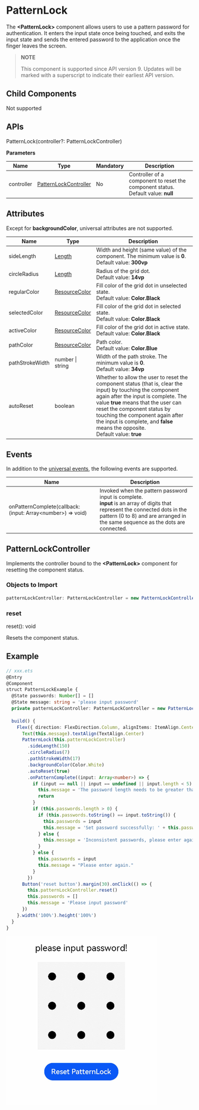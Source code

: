 # PatternLock

The **\<PatternLock>** component allows users to use a pattern password for authentication. It enters the input state once being touched, and exits the input state and sends the entered password to the application once the finger leaves the screen.

>  **NOTE**
>
> This component is supported since API version 9. Updates will be marked with a superscript to indicate their earliest API version.

## Child Components

Not supported

##  APIs

PatternLock(controller?: PatternLockController)

**Parameters**

| Name    | Type                                       | Mandatory| Description                                                        |
| ---------- | ----------------------------------------------- | ---- | ------------------------------------------------------------ |
| controller | [PatternLockController](#patternlockcontroller) | No  | Controller of a component to reset the component status.<br>Default value: **null**|

## Attributes

Except for **backgroundColor**, universal attributes are not supported.

| Name           | Type                             | Description                                                        |
| --------------- | ------------------------------------- | ------------------------------------------------------------ |
| sideLength      | [Length](ts-types.md#length) | Width and height (same value) of the component. The minimum value is **0**.<br>Default value: **300vp**|
| circleRadius    | [Length](ts-types.md#length) | Radius of the grid dot.<br>Default value: **14vp**                       |
| regularColor    | [ResourceColor](ts-types.md#resourcecolor) | Fill color of the grid dot in unselected state.<br>Default value: **Color.Black**|
| selectedColor   | [ResourceColor](ts-types.md#resourcecolor) | Fill color of the grid dot in selected state.<br>Default value: **Color.Black**|
| activeColor     | [ResourceColor](ts-types.md#resourcecolor) | Fill color of the grid dot in active state.<br>Default value: **Color.Black**|
| pathColor       | [ResourceColor](ts-types.md#resourcecolor) | Path color.<br>Default value: **Color.Blue**                     |
| pathStrokeWidth | number \| string            | Width of the path stroke. The minimum value is **0**.<br>Default value: **34vp**          |
| autoReset       | boolean                               | Whether to allow the user to reset the component status (that is, clear the input) by touching the component again after the input is complete. The value **true** means that the user can reset the component status by touching the component again after the input is complete, and **false** means the opposite.<br>Default value: **true**|

## Events

In addition to the [universal events](ts-universal-events-click.md), the following events are supported.

| Name                                      | Description                                      |
| ---------------------------------------- | ---------------------------------------- |
| onPatternComplete(callback: (input: Array\<number\>) => void) | Invoked when the pattern password input is complete.<br>**input** is an array of digits that represent the connected dots in the pattern (0 to 8) and are arranged in the same sequence as the dots are connected.|

## PatternLockController

Implements the controller bound to the **\<PatternLock>** component for resetting the component status.

### Objects to Import

```typescript
patternLockController: PatternLockController = new PatternLockController()
```

### reset

reset(): void

Resets the component status.

##  Example

```ts
// xxx.ets
@Entry
@Component
struct PatternLockExample {
  @State passwords: Number[] = []
  @State message: string = 'please input password'
  private patternLockController: PatternLockController = new PatternLockController()
  
  build() {
    Flex({ direction: FlexDirection.Column, alignItems: ItemAlign.Center, justifyContent: FlexAlign.Center }) {
      Text(this.message).textAlign(TextAlign.Center)
      PatternLock(this.patternLockController)
        .sideLength(150)
        .circleRadius(7)
        .pathStrokeWidth(17)
        .backgroundColor(Color.White)
        .autoReset(true)
        .onPatternComplete((input: Array<number>) => {
          if (input == null || input == undefined || input.length < 5) {
            this.message = 'The password length needs to be greater than 5.'
            return
          }
          if (this.passwords.length > 0) {
            if (this.passwords.toString() == input.toString()) {
              this.passwords = input
              this.message = 'Set password successfully: ' + this.passwords.toString()
            } else {
              this.message = 'Inconsistent passwords, please enter again.'
            }
          } else {
            this.passwords = input
            this.message = "Please enter again."
          }
        })
      Button('reset button').margin(30).onClick(() => {
        this.patternLockController.reset()
        this.passwords = []
        this.message = 'Please input password'
      })
    }.width('100%').height('100%')
  }
}
```

![patternlock](figures/patternlock.gif)
